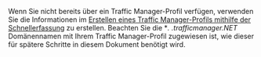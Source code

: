 Wenn Sie nicht bereits über ein Traffic Manager-Profil verfügen, verwenden Sie die Informationen im [Erstellen eines Traffic Manager-Profils mithilfe der Schnellerfassung](../traffic-manager/traffic-manager-manage-profiles.md) zu erstellen. Beachten Sie die **. *.trafficmanager.NET** Domänennamen mit Ihrem Traffic Manager-Profil zugewiesen ist, wie dieser für spätere Schritte in diesem Dokument benötigt wird.


